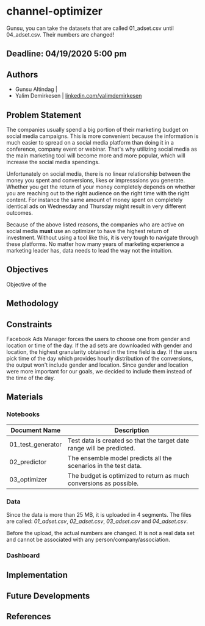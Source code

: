 # channel-optimizer
Gunsu, you can take the datasets that are called 01_adset.csv until 04_adset.csv. Their numbers are changed!

## Deadline: 04/19/2020 5:00 pm

## Authors
- Gunsu Altindag | []() 
- Yalim Demirkesen | [linkedin.com/yalimdemirkesen](https://www.linkedin.com/in/yalimdemirkesen/)

## Problem Statement
The companies usually spend a big portion of their marketing budget on social media campaigns. This is more convenient because the information is much easier to spread on a social media platform than doing it in a conference, company event or webinar. That's why utilizing social media as the main marketing tool will become more and more popular, which will increase the social media spendings. 

Unfortunately on social media, there is no linear relationship between the money you spent and conversions, likes or impresssions you generate. Whether you get the return of your money completely depends on whether you are reaching out to the right audience on the right time with the right content. For instance the same amount of money spent on completely identical ads on Wednesday and Thursday might result in very different outcomes.

Because of the above listed reasons, the companies who are active on social media **must** use an optimizer to have the highest return of investment. Without using a tool like this, it is very tough to navigate through these platforms. No matter how many years of marketing experience a marketing leader has, data needs to lead the way not the intuition.

## Objectives
Objective of the 

## Methodology


## Constraints
Facebook Ads Manager forces the users to choose one from gender and location or time of the day. If the ad sets are downloaded with gender and location, the highest granularity obtained in the time field is day. If the users pick time of the day which provides hourly distribution of the conversions, the output won't include gender and location. Since gender and location were more important for our goals, we decided to include them instead of the time of the day.

## Materials
### Notebooks 

|Document Name|Description|  
|-|-|
|01_test_generator|Test data is created so that the target date range will be predicted.|
|02_predictor|The ensemble model predicts all the scenarios in the test data.|
|03_optimizer|The budget is optimized to return as much conversions as possible.|

### Data

Since the data is more than 25 MB, it is uploaded in 4 segments. The files are called: *01_adset.csv*, *02_adset.csv*, *03_adset.csv* and *04_adset.csv*. 

Before the upload, the actual numbers are changed. It is not a real data set and cannot be associated with any person/company/association. 



### Dashboard




## Implementation



## Future Developments





## References


